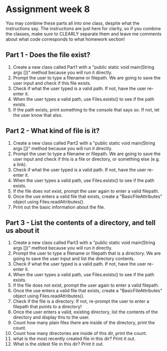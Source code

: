 # Assignment week 8

  You may combine these parts all into one class, despite what the instructions say. The instructions are just here for
  clarity, so if you combine the classes, make sure to CLEARLY separate them and leave me comments about what code corresponds to what homework section!


## Part 1 - Does the file exist?

  1. Create a new class called Part1 with a "public static void main(String args [])" method because you will run it directly.
  2. Prompt the user to type a filename or filepath. We are going to save the user input and check if this file exists.
  3. Check if what the user typed is a valid path. If not, have the user re-enter it.
  4. When the user types a valid path, use Files.exists() to see if the path exists.
  5. If the path exists, print something to the console that says so. If not, let the user know that also.


## Part 2 - What kind of file is it?

  1. Create a new class called Part2 with a "public static void main(String args [])" method because you will run it directly.
  2. Prompt the user to type a filename or filepath. We are going to save the user input and check if this is a file or directory, or something else (e.g. a link).
  3. Check if what the user typed is a valid path. If not, have the user re-enter it.
  4. When the user types a valid path, use Files.exists() to see if the path exists.
  5. If the file does not exist, prompt the user again to enter a valid filepath.
  6. Once the use enters a valid file that exists, create a "BasicFileAttributes" object using Files.readAttributes().
  7. Print out the basic information about the file.


## Part 3 - List the contents of a directory, and tell us about it

  1. Create a new class called Part3 with a "public static void main(String args [])" method because you will run it directly.
  2. Prompt the user to type a filename or filepath that is a directory. We are going to save the user input and list the directory contents.
  3. Check if what the user typed is a valid path. If not, have the user re-enter it.
  4. When the user types a valid path, use Files.exists() to see if the path exists.
  5. If the file does not exist, prompt the user again to enter a valid filepath.
  6. Once the use enters a valid file that exists, create a "BasicFileAttributes" object using Files.readAttributes().
  7. Check if the file is a directory. If not, re-prompt the user to enter a filepath that points to a directory!
  8. Once the user enters a valid, existing directory, list the contents of the directory and display this to the user.
  9. Count how many plain files there are inside of the directory, print the count.
  10. Count how many directories are inside of this dir, print the count.
  11. what is the most recently created file in this dir? Print it out.
  12. What is the oldest file in this dir? Print it out.
